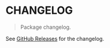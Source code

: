 # CHANGELOG

> Package changelog.

See [GitHub Releases](https://github.com/stdlib-js/time-duration2ms/releases) for the changelog.